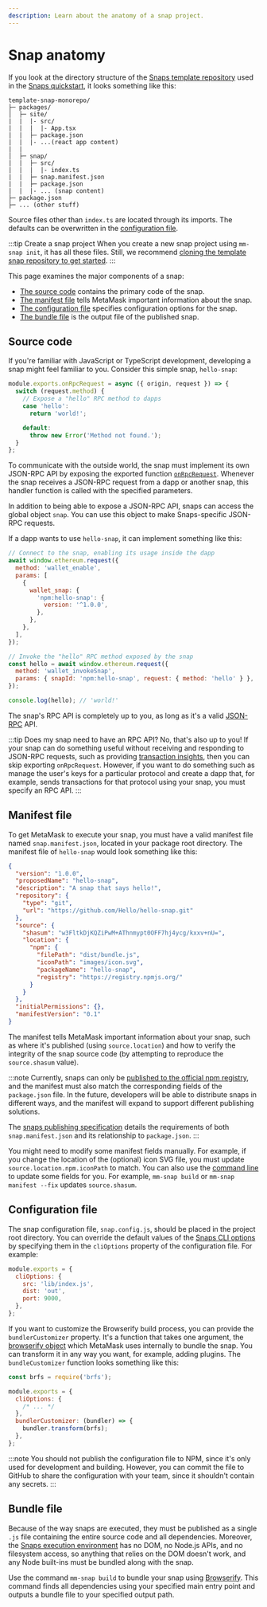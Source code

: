 ```yaml
---
description: Learn about the anatomy of a snap project.
---
```


# Snap anatomy

If you look at the directory structure of the
[Snaps template repository](https://github.com/MetaMask/template-snap-monorepo) used in the
[Snaps quickstart](../get-started/quickstart.md), it looks something like this:

```text
template-snap-monorepo/
├─ packages/
│  ├─ site/
|  |  |- src/
|  |  |  |- App.tsx
|  |  ├─ package.json
|  |  |- ...(react app content)
|  |
│  ├─ snap/
|  |  ├─ src/
|  |  |  |- index.ts
|  |  ├─ snap.manifest.json
|  |  ├─ package.json
|  |  |- ... (snap content)
├─ package.json
├─ ... (other stuff)
```

Source files other than `index.ts` are located through its imports.
The defaults can be overwritten in the [configuration file](#configuration-file).

:::tip Create a snap project
When you create a new snap project using `mm-snap init`, it has all these files.
Still, we recommend
[cloning the template snap repository to get started](../get-started/quickstart.md).
:::

This page examines the major components of a snap:

- [The source code](#source-code) contains the primary code of the snap.
- [The manifest file](#manifest-file) tells MetaMask important information about the snap.
- [The configuration file](#configuration-file) specifies configuration options for the snap.
- [The bundle file](#bundle-file) is the output file of the published snap.

## Source code

If you're familiar with JavaScript or TypeScript development, developing a snap might feel familiar
to you.
Consider this simple snap, `hello-snap`:

```typescript title="index.ts"
module.exports.onRpcRequest = async ({ origin, request }) => {
  switch (request.method) {
    // Expose a "hello" RPC method to dapps
    case 'hello':
      return 'world!';

    default:
      throw new Error('Method not found.');
  }
};
```

To communicate with the outside world, the snap must implement its own JSON-RPC API by exposing
the exported function [`onRpcRequest`](../reference/exports.md#onrpcrequest).
Whenever the snap receives a JSON-RPC request from a dapp or another snap, this handler function is
called with the specified parameters.

In addition to being able to expose a JSON-RPC API, snaps can access the global object `snap`.
You can use this object to make Snaps-specific JSON-RPC requests.

If a dapp wants to use `hello-snap`, it can implement something like this:

```javascript
// Connect to the snap, enabling its usage inside the dapp
await window.ethereum.request({
  method: 'wallet_enable',
  params: [
    {
      wallet_snap: {
        'npm:hello-snap': {
          version: '^1.0.0',
        },
      },
    },
  ],
});

// Invoke the "hello" RPC method exposed by the snap
const hello = await window.ethereum.request({
  method: 'wallet_invokeSnap',
  params: { snapId: 'npm:hello-snap', request: { method: 'hello' } },
});

console.log(hello); // 'world!'
```

The snap's RPC API is completely up to you, as long as it's a valid
[JSON-RPC](https://www.jsonrpc.org/specification) API.

:::tip Does my snap need to have an RPC API?
No, that's also up to you!
If your snap can do something useful without receiving and responding to JSON-RPC requests, such as
providing [transaction insights](../reference/exports.md#ontransaction), then you can skip exporting
`onRpcRequest`.
However, if you want to do something such as manage the user's keys for a particular protocol and
create a dapp that, for example, sends transactions for that protocol using your snap, you must
specify an RPC API.
:::

## Manifest file

To get MetaMask to execute your snap, you must have a valid manifest file named `snap.manifest.json`,
located in your package root directory.
The manifest file of `hello-snap` would look something like this:

```json
{
  "version": "1.0.0",
  "proposedName": "hello-snap",
  "description": "A snap that says hello!",
  "repository": {
    "type": "git",
    "url": "https://github.com/Hello/hello-snap.git"
  },
  "source": {
    "shasum": "w3FltkDjKQZiPwM+AThnmypt0OFF7hj4ycg/kxxv+nU=",
    "location": {
      "npm": {
        "filePath": "dist/bundle.js",
        "iconPath": "images/icon.svg",
        "packageName": "hello-snap",
        "registry": "https://registry.npmjs.org/"
      }
    }
  },
  "initialPermissions": {},
  "manifestVersion": "0.1"
}
```

The manifest tells MetaMask important information about your snap, such as where it's published
(using `source.location`) and how to verify the integrity of the snap source code (by attempting to
reproduce the `source.shasum` value).

:::note
Currently, snaps can only be
[published to the official npm registry](https://docs.npmjs.com/packages-and-modules/contributing-packages-to-the-registry),
and the manifest must also match the corresponding fields of the `package.json` file.
In the future, developers will be able to distribute snaps in different ways, and the manifest will
expand to support different publishing solutions.

The [snaps publishing specification](https://github.com/MetaMask/SIPs/blob/main/SIPS/sip-9.md)
details the requirements of both `snap.manifest.json` and its relationship to `package.json`.
:::

You might need to modify some manifest fields manually.
For example, if you change the location of the (optional) icon SVG file, you must update
`source.location.npm.iconPath` to match.
You can also use the [command line](../reference/cli/index.md) to update some fields for you.
For example, `mm-snap build` or `mm-snap manifest --fix` updates `source.shasum`.

## Configuration file

The snap configuration file, `snap.config.js`, should be placed in the project root directory.
You can override the default values of the [Snaps CLI options](../reference/cli/options.md) by specifying
them in the `cliOptions` property of the configuration file.
For example:

```javascript
module.exports = {
  cliOptions: {
    src: 'lib/index.js',
    dist: 'out',
    port: 9000,
  },
};
```

If you want to customize the Browserify build process, you can provide the `bundlerCustomizer` property.
It's a function that takes one argument, the
[browserify object](https://github.com/browserify/browserify#api-example) which MetaMask uses
internally to bundle the snap.
You can transform it in any way you want, for example, adding plugins.
The `bundleCustomizer` function looks something like this:

```javascript
const brfs = require('brfs');

module.exports = {
  cliOptions: {
    /* ... */
  },
  bundlerCustomizer: (bundler) => {
    bundler.transform(brfs);
  },
};
```

:::note
You should not publish the configuration file to NPM, since it's only used for development and
building.
However, you can commit the file to GitHub to share the configuration with your team, since it
shouldn't contain any secrets.
:::

## Bundle file

Because of the way snaps are executed, they must be published as a single `.js` file containing the
entire source code and all dependencies.
Moreover, the [Snaps execution environment](execution-environment.md) has no DOM, no Node.js
APIs, and no filesystem access, so anything that relies on the DOM doesn't work, and any Node
built-ins must be bundled along with the snap.

Use the command `mm-snap build` to bundle your snap using [Browserify](https://browserify.org).
This command finds all dependencies using your specified main entry point and outputs a bundle
file to your specified output path.
